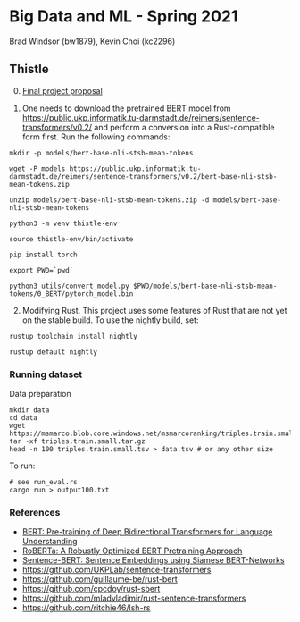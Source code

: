 # Big Data and ML - Spring 2021
Brad Windsor (bw1879), Kevin Choi (kc2296)

## Thistle
0. [Final project proposal](https://github.com/nyu-bigdata-class/final-project-proposals/blob/main/bw1879-kc2296/project.md)

1. One needs to download the pretrained BERT model from https://public.ukp.informatik.tu-darmstadt.de/reimers/sentence-transformers/v0.2/ and perform a conversion into a Rust-compatible form first. Run the following commands:
```
mkdir -p models/bert-base-nli-stsb-mean-tokens

wget -P models https://public.ukp.informatik.tu-darmstadt.de/reimers/sentence-transformers/v0.2/bert-base-nli-stsb-mean-tokens.zip

unzip models/bert-base-nli-stsb-mean-tokens.zip -d models/bert-base-nli-stsb-mean-tokens

python3 -m venv thistle-env

source thistle-env/bin/activate

pip install torch

export PWD=`pwd`

python3 utils/convert_model.py $PWD/models/bert-base-nli-stsb-mean-tokens/0_BERT/pytorch_model.bin
```

2. Modifying Rust. This project uses some features of Rust that are not yet on the stable build. To use the nightly build, set:
```
rustup toolchain install nightly

rustup default nightly
```

### Running dataset
Data preparation
```
mkdir data
cd data
wget https://msmarco.blob.core.windows.net/msmarcoranking/triples.train.small.tar.gz
tar -xf triples.train.small.tar.gz
head -n 100 triples.train.small.tsv > data.tsv # or any other size
```
To run:
```
# see run_eval.rs
cargo run > output100.txt
```

### 


### References
* [BERT: Pre-training of Deep Bidirectional Transformers for Language Understanding](https://arxiv.org/pdf/1810.04805.pdf)
* [RoBERTa: A Robustly Optimized BERT Pretraining Approach](https://arxiv.org/pdf/1907.11692.pdf)
* [Sentence-BERT: Sentence Embeddings using Siamese BERT-Networks](https://arxiv.org/pdf/1908.10084.pdf)
* https://github.com/UKPLab/sentence-transformers
* https://github.com/guillaume-be/rust-bert
* https://github.com/cpcdoy/rust-sbert
* https://github.com/mladvladimir/rust-sentence-transformers
* https://github.com/ritchie46/lsh-rs